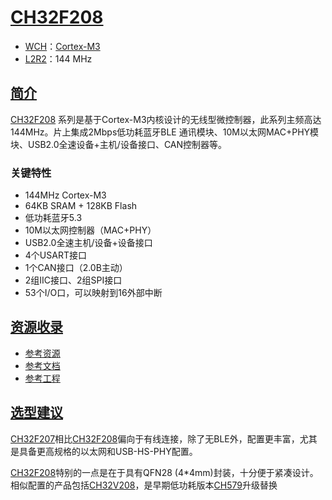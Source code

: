 ﻿# [CH32F208](https://github.com/SoCXin/CH32F208)

* [WCH](http://www.wch.cn/)：[Cortex-M3](https://github.com/SoCXin/Cortex-M3)
* [L2R2](https://github.com/SoCXin/Level)：144 MHz

## [简介](https://github.com/SoCXin/CH32F208/wiki)

[CH32F208](https://www.wch.cn/products/CH32V208.html) 系列是基于Cortex-M3内核设计的无线型微控制器，此系列主频高达144MHz。片上集成2Mbps低功耗蓝牙BLE 通讯模块、10M以太网MAC+PHY模块、USB2.0全速设备+主机/设备接口、CAN控制器等。

### 关键特性

* 144MHz Cortex-M3
* 64KB SRAM + 128KB Flash
* 低功耗蓝牙5.3
* 10M以太网控制器（MAC+PHY）
* USB2.0全速主机/设备+设备接口
* 4个USART接口
* 1个CAN接口（2.0B主动）
* 2组IIC接口、2组SPI接口
* 53个I/O口，可以映射到16外部中断

## [资源收录](https://github.com/SoCXin)

* [参考资源](src/)
* [参考文档](docs/)
* [参考工程](project/)

## [选型建议](https://github.com/SoCXin)

[CH32F207](https://github.com/SoCXin/CH32F207)相比[CH32F208](https://github.com/SoCXin/CH32F208)偏向于有线连接，除了无BLE外，配置更丰富，尤其是具备更高规格的以太网和USB-HS-PHY配置。

[CH32F208](https://github.com/SoCXin/CH32F208)特别的一点是在于具有QFN28 (4*4mm)封装，十分便于紧凑设计。相似配置的产品包括[CH32V208](https://github.com/SoCXin/CH32V208)，是早期低功耗版本[CH579](https://github.com/SoCXin/CH579)升级替换

